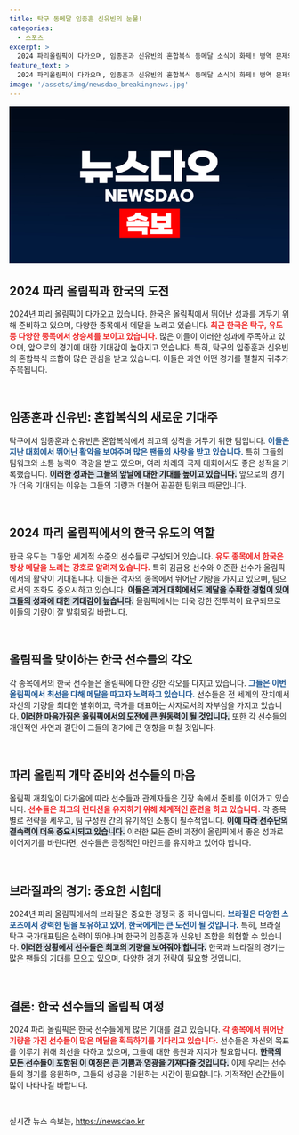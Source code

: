 ```yaml
---
title: 탁구 동메달 임종훈 신유빈의 눈물!
categories:
  - 스포츠
excerpt: >
  2024 파리올림픽이 다가오며, 임종훈과 신유빈의 혼합복식 동메달 소식이 화제! 병역 문제와 북한 선수들까지, 스포츠의 모든 것을 짚어봅니다. 클릭해 보세요!
feature_text: >
  2024 파리올림픽이 다가오며, 임종훈과 신유빈의 혼합복식 동메달 소식이 화제! 병역 문제와 북한 선수들까지, 스포츠의 모든 것을 짚어봅니다. 클릭해 보세요!
image: '/assets/img/newsdao_breakingnews.jpg'
---
```


<p><img src="/assets/img/newsdao_breakingnews.jpg" alt="ontimetimes 속보" /></p>

<h2 data-ke-size="size26">2024 파리 올림픽과 한국의 도전</h2>

<p data-ke-size="size16">2024년 파리 올림픽이 다가오고 있습니다. 한국은 올림픽에서 뛰어난 성과를 거두기 위해 준비하고 있으며, 다양한 종목에서 메달을 노리고 있습니다. <b><span style="color: #ee2323;">최근 한국은 탁구, 유도 등 다양한 종목에서 상승세를 보이고 있습니다.</span></b> 많은 이들이 이러한 성과에 주목하고 있으며, 앞으로의 경기에 대한 기대감이 높아지고 있습니다. 특히, 탁구의 임종훈과 신유빈의 혼합복식 조합이 많은 관심을 받고 있습니다. 이들은 과연 어떤 경기를 펼칠지 귀추가 주목됩니다.</p>

<p data-ke-size="size16">&nbsp;</p>

<h2 data-ke-size="size26">임종훈과 신유빈: 혼합복식의 새로운 기대주</h2>

<p data-ke-size="size16">탁구에서 임종훈과 신유빈은 혼합복식에서 최고의 성적을 거두기 위한 팀입니다. <b><span style="color: #1a5490;">이들은 지난 대회에서 뛰어난 활약을 보여주며 많은 팬들의 사랑을 받고 있습니다.</span></b> 특히 그들의 팀워크와 소통 능력이 각광을 받고 있으며, 여러 차례의 국제 대회에서도 좋은 성적을 기록했습니다. <b><span style="background-color: #21538527;">이러한 성과는 그들의 앞날에 대한 기대를 높이고 있습니다.</span></b> 앞으로의 경기가 더욱 기대되는 이유는 그들의 기량과 더불어 끈끈한 팀워크 때문입니다.</p>

<p data-ke-size="size16">&nbsp;</p>

<h2 data-ke-size="size26">2024 파리 올림픽에서의 한국 유도의 역할</h2>

<p data-ke-size="size16">한국 유도는 그동안 세계적 수준의 선수들로 구성되어 있습니다. <b><span style="color: #ee2323;">유도 종목에서 한국은 항상 메달을 노리는 강호로 알려져 있습니다.</span></b> 특히 김금용 선수와 이준환 선수가 올림픽에서의 활약이 기대됩니다. 이들은 각자의 종목에서 뛰어난 기량을 가지고 있으며, 팀으로서의 조화도 중요시하고 있습니다. <b><span style="background-color: #21538527;">이들은 과거 대회에서도 메달을 수확한 경험이 있어 그들의 성과에 대한 기대감이 높습니다.</span></b> 올림픽에서는 더욱 강한 전투력이 요구되므로 이들의 기량이 잘 발휘되길 바랍니다.</p>

<p data-ke-size="size16">&nbsp;</p>

<h2 data-ke-size="size26">올림픽을 맞이하는 한국 선수들의 각오</h2>

<p data-ke-size="size16">각 종목에서의 한국 선수들은 올림픽에 대한 강한 각오를 다지고 있습니다. <b><span style="color: #1a5490;">그들은 이번 올림픽에서 최선을 다해 메달을 따고자 노력하고 있습니다.</span></b> 선수들은 전 세계의 잔치에서 자신의 기량을 최대한 발휘하고, 국가를 대표하는 사자로서의 자부심을 가지고 있습니다. <b><span style="background-color: #21538527;">이러한 마음가짐은 올림픽에서의 도전에 큰 원동력이 될 것입니다.</span></b> 또한 각 선수들의 개인적인 사연과 결단이 그들의 경기에 큰 영향을 미칠 것입니다.</p>

<p data-ke-size="size16">&nbsp;</p>

<h2 data-ke-size="size26">파리 올림픽 개막 준비와 선수들의 마음</h2>

<p data-ke-size="size16">올림픽 개최일이 다가옴에 따라 선수들과 관계자들은 긴장 속에서 준비를 이어가고 있습니다. <b><span style="color: #ee2323;">선수들은 최고의 컨디션을 유지하기 위해 체계적인 훈련을 하고 있습니다.</span></b> 각 종목별로 전략을 세우고, 팀 구성원 간의 유기적인 소통이 필수적입니다. <b><span style="background-color: #21538527;">이에 따라 선수단의 결속력이 더욱 중요시되고 있습니다.</span></b> 이러한 모든 준비 과정이 올림픽에서 좋은 성과로 이어지기를 바란다면, 선수들은 긍정적인 마인드를 유지하고 있어야 합니다.</p>

<p data-ke-size="size16">&nbsp;</p>

<h2 data-ke-size="size26">브라질과의 경기: 중요한 시험대</h2>

<p data-ke-size="size16">2024년 파리 올림픽에서의 브라질은 중요한 경쟁국 중 하나입니다. <b><span style="color: #1a5490;">브라질은 다양한 스포츠에서 강력한 팀을 보유하고 있어, 한국에게는 큰 도전이 될 것입니다.</span></b> 특히, 브라질 탁구 국가대표팀은 실력이 뛰어나며 한국의 임종훈과 신유빈 조합을 위협할 수 있습니다. <b><span style="background-color: #21538527;">이러한 상황에서 선수들은 최고의 기량을 보여줘야 합니다.</span></b> 한국과 브라질의 경기는 많은 팬들의 기대를 모으고 있으며, 다양한 경기 전략이 필요할 것입니다.</p>

<p data-ke-size="size16">&nbsp;</p>

<h2 data-ke-size="size26">결론: 한국 선수들의 올림픽 여정</h2>

<p data-ke-size="size16">2024 파리 올림픽은 한국 선수들에게 많은 기대를 걸고 있습니다. <b><span style="color: #ee2323;">각 종목에서 뛰어난 기량을 가진 선수들이 많은 메달을 획득하기를 기다리고 있습니다.</span></b> 선수들은 자신의 목표를 이루기 위해 최선을 다하고 있으며, 그들에 대한 응원과 지지가 필요합니다. <b><span style="background-color: #21538527;">한국의 모든 선수들이 포함된 이 여정은 큰 기쁨과 영광을 가져다줄 것입니다.</span></b> 이제 우리는 선수들의 경기를 응원하며, 그들의 성공을 기원하는 시간이 필요합니다. 기적적인 순간들이 많이 나타나길 바랍니다.</p>

<p data-ke-size="size16">&nbsp;</p>
실시간 뉴스 속보는, <a href="https://newsdao.kr" rel="dofollow">https://newsdao.kr</a>


